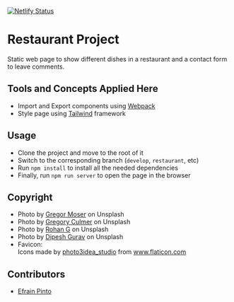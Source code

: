 [![Netlify Status](https://api.netlify.com/api/v1/badges/859c045d-75ec-44fe-a3e0-12c5b3242fcd/deploy-status)](https://app.netlify.com/sites/caribbean-food/deploys)
# Restaurant Project

Static web page to show different dishes in a restaurant and a contact form to leave comments.

## Tools and Concepts Applied Here

- Import and Export components using [Webpack](https://webpack.js.org/)
- Style page using [Tailwind](https://tailwindcss.com/) framework

## Usage

- Clone the project and move to the root of it
- Switch to the corresponding branch (`develop`, `restaurant`, etc)
- Run `npm install` to install all the needed dependencies
- Finally, run `npm run server` to open the page in the browser

## Copyright

- Photo by [Gregor Moser](https://unsplash.com/@gregor_moser?utm_source=unsplash&utm_medium=referral&utm_content=creditCopyText) on Unsplash
- Photo by [Gregory Culmer](https://unsplash.com/@junkanoo_media?utm_source=unsplash&utm_medium=referral&utm_content=creditCopyText) on Unsplash
- Photo by [Rohan G](https://unsplash.com/@rohan_g?utm_source=unsplash&utm_medium=referral&utm_content=creditCopyText) on Unsplash
- Photo by [Dipesh Gurav](https://unsplash.com/@how_it_feel?utm_source=unsplash&utm_medium=referral&utm_content=creditCopyText) on Unsplash
- Favicon: <div>Icons made by <a href="https://www.flaticon.com/authors/photo3idea-studio" title="photo3idea_studio">photo3idea_studio</a> from <a href="https://www.flaticon.com/"             title="Flaticon">www.flaticon.com</a></div>

## Contributors

- [Efrain Pinto](https://github.com/efrapp)
